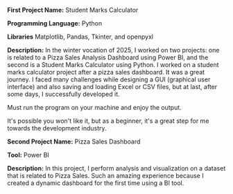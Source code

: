**First Project Name:** Student Marks Calculator

**Programming Language:** Python

**Libraries** Matplotlib, Pandas, Tkinter, and openpyxl

**Description:**
In the winter vocation of 2025, I worked on two projects: one is related to a Pizza Sales Analysis Dashboard using Power BI, and the second is a Student Marks Calculator using Python.
I worked on a student marks calculator project after a pizza sales dashboard.
It was a great journey. I faced many challenges while designing a GUI (graphical user interface) and also saving and loading Excel or CSV files, but at last, after some days, I successfully developed it.

Must run the program on your machine and enjoy the output. 

It's possible you won't like it, but as a beginner, it's a great step for me towards the development industry.


**Second Project Name:** Pizza Sales Dashboard

**Tool:** Power BI

**Description:**
In this project, I perform analysis and visualization on a dataset that is related to Pizza Sales.
Such an amazing experience because I created a dynamic dashboard for the first time using a BI tool.
